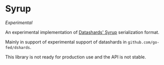 # Syrup

*Experimental*

An experimental implementation of
[Datashards' Syrup](https://gitlab.com/spritely/syrup)
serialization format.

Mainly in support of experimental support of datashards in
`github.com/go-fed/dshards`.

This library is not ready for production use and the API is not stable.
